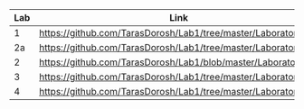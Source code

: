 | Lab | Link |
| --- | ---- |
|  1  |https://github.com/TarasDorosh/Lab1/tree/master/Laboratorna1 |
|  2a |https://github.com/TarasDorosh/Lab1/tree/master/Laboratorna2a |
| 2 | https://github.com/TarasDorosh/Lab1/blob/master/Laboratorna2 |
| 3 | https://github.com/TarasDorosh/Lab1/tree/master/Laboratorna3 |
| 4 | https://github.com/TarasDorosh/Lab1/tree/master/Laboratorna4 |
